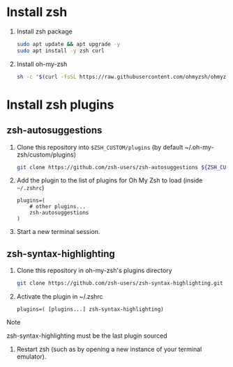 # Install zsh

1. Install zsh package

   ```bash
   sudo apt update && apt upgrade -y
   sudo apt install -y zsh curl
   ```

1. Install oh-my-zsh

   ```bash
   sh -c "$(curl -fsSL https://raw.githubusercontent.com/ohmyzsh/ohmyzsh/master/tools/install.sh)"
   ```

# Install zsh plugins

## zsh-autosuggestions

1. Clone this repository into `$ZSH_CUSTOM/plugins` (by default ~/.oh-my-zsh/custom/plugins)

   ```bash
   git clone https://github.com/zsh-users/zsh-autosuggestions ${ZSH_CUSTOM:-~/.oh-my-zsh/custom}/plugins/zsh-autosuggestions
   ```

1. Add the plugin to the list of plugins for Oh My Zsh to load (inside `~/.zshrc`)

   ```
   plugins=(
       # other plugins...
       zsh-autosuggestions
   )
   ```

1. Start a new terminal session.

## zsh-syntax-highlighting

1. Clone this repository in oh-my-zsh's plugins directory

   ```bash
   git clone https://github.com/zsh-users/zsh-syntax-highlighting.git ${ZSH_CUSTOM:-~/.oh-my-zsh/custom}/plugins/zsh-syntax-highlighting
   ```

1. Activate the plugin in ~/.zshrc

   ```
   plugins=( [plugins...] zsh-syntax-highlighting)
   ```

> [!NOTE]
> zsh-syntax-highlighting must be the last plugin sourced

1. Restart zsh (such as by opening a new instance of your terminal emulator).
